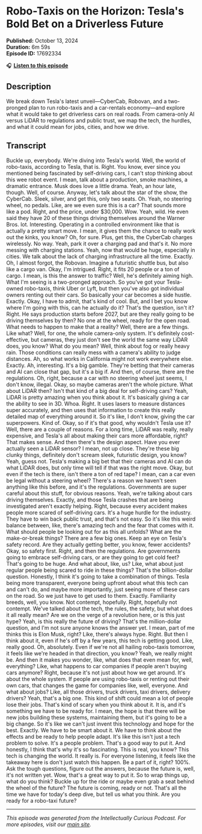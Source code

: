 # Robo-Taxis on the Horizon: Tesla's Bold Bet on a Driverless Future

**Published:** October 13, 2024  
**Duration:** 6m 59s  
**Episode ID:** 17692334

🎧 **[Listen to this episode](https://intellectuallycurious.buzzsprout.com/2529712/episodes/17692334-robo-taxis-on-the-horizon-tesla's-bold-bet-on-a-driverless-future)**

## Description

We break down Tesla's latest unveil—CyberCab, Robovan, and a two-pronged plan to run robo-taxis and a car-rentals economy—and explore what it would take to get driverless cars on real roads. From camera-only AI versus LiDAR to regulations and public trust, we map the tech, the hurdles, and what it could mean for jobs, cities, and how we drive.

## Transcript

Buckle up, everybody. We're diving into Tesla's world. Well, the world of robo-taxis, according to Tesla, that is. Right. You know, ever since you mentioned being fascinated by self-driving cars, I can't stop thinking about this wee robot event. I mean, talk about a production, smoke machines, a dramatic entrance. Musk does love a little drama. Yeah, an hour late, though. Well, of course. Anyway, let's talk about the star of the show, the CyberCab. Sleek, silver, and get this, only two seats. Oh. Yeah, no steering wheel, no pedals. Like, are we even sure this is a car? That sounds more like a pod. Right, and the price, under $30,000. Wow. Yeah, wild. He even said they have 20 of these things driving themselves around the Warner Bros. lot. Interesting. Operating in a controlled environment like that is actually a pretty smart move. I mean, it gives them the chance to really work out the kinks, you know? Oh, for sure. Plus, get this, the CyberCab charges wirelessly. No way. Yeah, park it over a charging pad and that's it. No more messing with charging stations. Yeah, now that would be huge, especially in cities. We talk about the lack of charging infrastructure all the time. Exactly. Oh, I almost forgot, the Robovan. Imagine a futuristic shuttle bus, but also like a cargo van. Okay, I'm intrigued. Right, it fits 20 people or a ton of cargo. I mean, is this the answer to traffic? Well, he's definitely aiming high. What I'm seeing is a two-pronged approach. So you've got your Tesla-owned robo-taxis, think Uber or Lyft, but then you've also got individual owners renting out their cars. So basically your car becomes a side hustle. Exactly. Okay, I have to admit, that's kind of cool. But, and I bet you know where I'm going with this, can he actually do it? That's the question, isn't it? Right. He says production starts before 2027, but are they really going to be driving themselves by then? No one at the wheel, ready for the open road. What needs to happen to make that a reality? Well, there are a few things. Like what? Well, for one, the whole camera-only system. It's definitely cost-effective, but cameras, they just don't see the world the same way LiDAR does, you know? What do you mean? Well, think about fog or really heavy rain. Those conditions can really mess with a camera's ability to judge distances. Ah, so what works in California might not work everywhere else. Exactly. Ah, interesting. It's a big gamble. They're betting that their cameras and AI can close that gap, but it's a big if. And then, of course, there are the regulations. Oh, right, because a car with no steering wheel just seems, I don't know, illegal. Okay, so maybe cameras aren't the whole picture. What about LiDAR then? Isn't that kind of a big deal for self-driving cars? Yeah, LiDAR is pretty amazing when you think about it. It's basically giving a car the ability to see in 3D. Whoa. Right. It uses lasers to measure distances super accurately, and then uses that information to create this really detailed map of everything around it. So it's like, I don't know, giving the car superpowers. Kind of. Okay, so if it's that good, why wouldn't Tesla use it? Well, there are a couple of reasons. For a long time, LiDAR was really, really expensive, and Tesla's all about making their cars more affordable, right? That makes sense. And then there's the design aspect. Have you ever actually seen a LiDAR sensor? I mean, not up close. They're these big clunky things, definitely don't scream sleek, futuristic design, you know? Yeah, guess not. Tesla's making a big bet that their cameras and AI can do what LiDAR does, but only time will tell if that was the right move. Okay, but even if the tech is there, isn't there a ton of red tape? I mean, can a car even be legal without a steering wheel? There's a reason we haven't seen anything like this before, and it's the regulations. Governments are super careful about this stuff, for obvious reasons. Yeah, we're talking about cars driving themselves. Exactly, and those Tesla crashes that are being investigated aren't exactly helping. Right, because every accident makes people more scared of self-driving cars. It's a huge hurdle for the industry. They have to win back public trust, and that's not easy. So it's like this weird balance between, like, there's amazing tech and the fear that comes with it. What should people be looking out for as this all unfolds? What are the make-or-break things? There are a few big ones. Keep an eye on Tesla's safety record. Are they actually getting better, you know, fewer accidents? Okay, so safety first. Right, and then the regulations. Are governments going to embrace self-driving cars, or are they going to get cold feet? That's going to be huge. And what about, like, us? Like, what about just regular people being scared to ride in these things? That's the billion-dollar question. Honestly, I think it's going to take a combination of things. Tesla being more transparent, everyone being upfront about what this tech can and can't do, and maybe more importantly, just seeing more of these cars on the road. So we just have to get used to them. Exactly. Familiarity breeds, well, you know. Not contempt, hopefully. Right, hopefully not contempt. We've talked about the tech, the rules, the safety, but what does it all really mean? Are we on the verge of a revolution here, or is this just hype? Yeah, is this really the future of driving? That's the million-dollar question, and I'm not sure anyone knows the answer yet. I mean, part of me thinks this is Elon Musk, right? Like, there's always hype. Right. But then I think about it, even if he's off by a few years, this tech is getting good. Like, really good. Oh, absolutely. Even if we're not all hailing robo-taxis tomorrow, it feels like we're headed in that direction, you know? Yeah, we really might be. And then it makes you wonder, like, what does that even mean for, well, everything? Like, what happens to car companies if people aren't buying cars anymore? Right, because it's not just about how we get around. It's about the whole system. If people are using robo-taxis or renting out their own cars, that changes the game for companies like, well, everyone. And what about jobs? Like, all those drivers, truck drivers, taxi drivers, delivery drivers? Yeah, that's a big one. This kind of shift could mean a lot of people lose their jobs. That's kind of scary when you think about it. It is, and it's something we have to be ready for. I mean, the hope is that there will be new jobs building these systems, maintaining them, but it's going to be a big change. So it's like we can't just invent this technology and hope for the best. Exactly. We have to be smart about it. We have to think about the effects and be ready to help people adapt. It's like this isn't just a tech problem to solve. It's a people problem. That's a good way to put it. And honestly, I think that's why it's so fascinating. This is real, you know? This tech is changing the world. It really is. For everyone listening, it feels like the takeaway here is don't just watch this happen. Be a part of it, right? 100%. Ask the tough questions, figure out the answers, because the future is, well, it's not written yet. Wow, that's a great way to put it. So to wrap things up, what do you think? Buckle up for the ride or maybe even grab a seat behind the wheel of the future? The future is coming, ready or not. That's all the time we have for today's deep dive, but tell us what you think. Are you ready for a robo-taxi future?

---
*This episode was generated from the Intellectually Curious Podcast. For more episodes, visit our [main site](https://intellectuallycurious.buzzsprout.com).*
